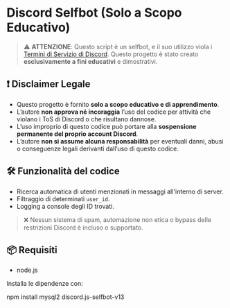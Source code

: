 # Discord Selfbot (Solo a Scopo Educativo)

> ⚠️ **ATTENZIONE**: Questo script è un selfbot, e il suo utilizzo viola i [Termini di Servizio di Discord](https://discord.com/terms). Questo progetto è stato creato **esclusivamente a fini educativi** e dimostrativi.

## ❗ Disclaimer Legale

- Questo progetto è fornito **solo a scopo educativo e di apprendimento**.
- L’autore **non approva né incoraggia** l’uso del codice per attività che violano i ToS di Discord o che risultano dannose.
- L’uso improprio di questo codice può portare alla **sospensione permanente del proprio account Discord**.
- L’autore **non si assume alcuna responsabilità** per eventuali danni, abusi o conseguenze legali derivanti dall’uso di questo codice.

## 🛠️ Funzionalità del codice

- Ricerca automatica di utenti menzionati in messaggi all'interno di server.
- Filtraggio di determinati `user_id`.
- Logging a console degli ID trovati.

> ❌ Nessun sistema di spam, automazione non etica o bypass delle restrizioni Discord è incluso o supportato.

## 📦 Requisiti

- node.js

Installa le dipendenze con:

npm install mysql2 discord.js-selfbot-v13

